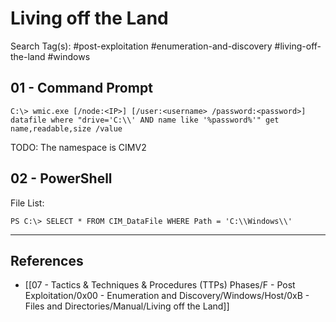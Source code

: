 # Living off the Land

Search Tag(s): #post-exploitation #enumeration-and-discovery #living-off-the-land #windows

## 01 - Command Prompt

```
C:\> wmic.exe [/node:<IP>] [/user:<username> /password:<password>] datafile where "drive='C:\\' AND name like '%password%'" get name,readable,size /value
```

TODO: The namespace is CIMV2

## 02 - PowerShell

File List:

```
PS C:\> SELECT * FROM CIM_DataFile WHERE Path = 'C:\\Windows\\'
```

---
## References

- [[07 - Tactics & Techniques & Procedures (TTPs) Phases/F - Post Exploitation/0x00 - Enumeration and Discovery/Windows/Host/0xB - Files and Directories/Manual/Living off the Land]]